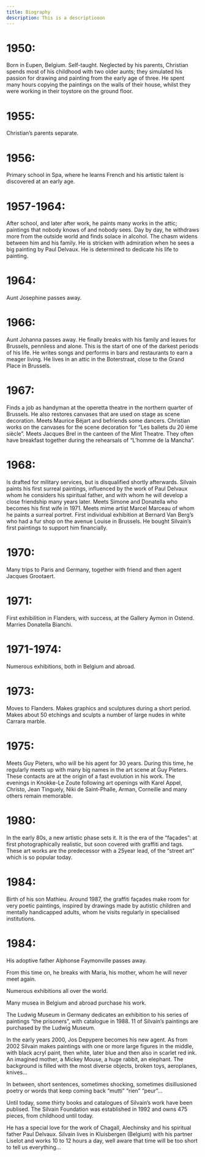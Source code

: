 ```yaml
---
title: Biography
description: This is a descriptiooon
---
```


# 1950:
Born in Eupen, Belgium. Self-taught.
Neglected by his parents, Christian spends most of his childhood with two older aunts; they simulated his passion for drawing and painting from the early age of three.
He spent many hours copying the paintings on the walls of their house, whilst they were working in their toystore on the ground floor.

# 1955:
Christian’s parents separate.

# 1956:
Primary school in Spa, where he learns French and his artistic talent is discovered at an early age.

# 1957-1964:
After school, and later after work, he paints many works in the attic; paintings that nobody knows of and nobody sees. Day by day, he withdraws more from the outside world and finds solace in alcohol. The chasm widens between him and his family. He is stricken with admiration when he sees a big painting by Paul Delvaux. He is determined to dedicate his life to painting.

# 1964:
Aunt Josephine passes away.

# 1966:
Aunt Johanna passes away.
He finally breaks with his family and leaves for Brussels, penniless and alone. This is the start of one of the darkest periods of his life. He writes songs and performs in bars and restaurants to earn a meager living. He lives in an attic in the Boterstraat, close to the Grand Place in Brussels.

# 1967:
Finds a job as handyman at the operetta theatre in the northern quarter of Brussels. He also restores canvases that are used on stage as scene decoration.
Meets Maurice Béjart and befriends some dancers.
Christian works on the canvases for the scene decoration for “Les ballets du 20 ième siècle”.
Meets Jacques Brel in the canteen of the Mint Theatre.
They often have breakfast together during the rehearsals of “L’homme de la Mancha”.

# 1968:
Is drafted for military services, but is disqualified shortly afterwards.
Silvain paints his first surreal paintings, influenced by the work of Paul Delvaux whom he considers his spiritual father, and with whom he will develop a close friendship many years later.
Meets Simone and Donatella who becomes his first wife in 1971. Meets mime artist Marcel Marceau of whom he paints a surreal portret. First individual exhibition at Bernard Van Berg’s who had a fur shop on the avenue Louise in Brussels. He bought Silvain’s first paintings to support him financially.

# 1970:
Many trips to Paris and Germany, together with friend and then agent Jacques Grootaert.

# 1971:
First exhibilition in Flanders, with success, at the Gallery Aymon in Ostend. Marries Donatella Bianchi.

# 1971-1974:
Numerous exhibitions, both in Belgium and abroad.

# 1973:
Moves to Flanders. Makes graphics and sculptures during a short period. Makes about 50 etchings and sculpts a number of large nudes in white Carrara marble.

# 1975:
Meets Guy Pieters, who will be his agent for 30 years. During this time, he regularly meets up with many big names in the art scene at Guy Pieters. These contacts are at the origin of a fast evolution in his work. The evenings in Knokke-Le Zoute following art openings with Karel Appel, Christo, Jean Tinguely, Niki de Saint-Phalle, Arman, Corneille and many others remain memorable.

# 1980:
In the early 80s, a new artistic phase sets it. It is the era of the  “façades”: at first photographically realistic, but soon covered with graffiti and tags. These art works are the predecessor with a 25year lead, of the “street art” which is so popular today.

# 1984:
Birth of his son Mathieu. Around 1987, the graffiti façades make room for very poetic paintings, inspired by drawings made by autistic children and mentally handicapped adults, whom he visits regularly in specialised institutions.

# 1984:
His adoptive father Alphonse Faymonville passes away.

From this time on, he breaks with Maria, his mother, whom he will never meet again.

Numerous exhibitions all over the world.

Many musea in Belgium and abroad purchase his work.

The Ludwig Museum in Germany dedicates an exhibition to his series of paintings “the prisoners”, with catalogue in 1988. 11 of Silvain’s paintings are purchased by the Ludwig Museum.

In the early years 2000, Jos Depypere becomes his new agent. As from 2002 Silvain makes paintings with one or more large figures in the middle, with black acryl paint, then white, later blue and then also in scarlet red ink. An imagined mother, a Mickey Mouse, a huge rabbit, an elephant. The background is filled with the most diverse objects, broken toys, aeroplanes, knives…

In between, short sentences, sometimes shocking, sometimes disillusioned poetry or words that keep coming back “mutti” “rien” “peur”...

Until today, some thirty books and catalogues of Silvain’s work have been publised.
The Silvain Foundation was established in 1992 and owns 475 pieces, from childhood until today.

He has a special love for the work of Chagall,  Alechinsky and his spiritual father Paul Delvaux. Silvain lives in Kluisbergen (Belgium) with his partner Liselot and works 10 to 12 hours a day, well aware that time will be too short to tell us everything...
